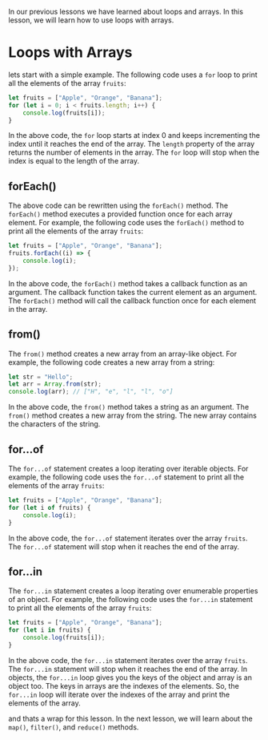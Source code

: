 In our previous lessons we have learned about loops and arrays. In this lesson, we will learn how to use loops with arrays. 
# Loops with Arrays
lets start with a simple example. The following code uses a `for` loop to print all the elements of the array `fruits`:

```js
let fruits = ["Apple", "Orange", "Banana"];
for (let i = 0; i < fruits.length; i++) {
    console.log(fruits[i]);
}
```
In the above code, the `for` loop starts at index 0 and keeps incrementing the index until it reaches the end of the array. The `length` property of the array returns the number of elements in the array. The `for` loop will stop when the index is equal to the length of the array.

## forEach()
The above code can be rewritten using the `forEach()` method. The `forEach()` method executes a provided function once for each array element. For example, the following code uses the `forEach()` method to print all the elements of the array `fruits`:

```js
let fruits = ["Apple", "Orange", "Banana"];
fruits.forEach((i) => {
    console.log(i);
});
```
In the above code, the `forEach()` method takes a callback function as an argument. The callback function takes the current element as an argument. The `forEach()` method will call the callback function once for each element in the array.

## from()
The `from()` method creates a new array from an array-like object. For example, the following code creates a new array from a string:

```js
let str = "Hello";
let arr = Array.from(str);
console.log(arr); // ["H", "e", "l", "l", "o"]
```
In the above code, the `from()` method takes a string as an argument. The `from()` method creates a new array from the string. The new array contains the characters of the string.

## for...of
The `for...of` statement creates a loop iterating over iterable objects. For example, the following code uses the `for...of` statement to print all the elements of the array `fruits`:

```js
let fruits = ["Apple", "Orange", "Banana"];
for (let i of fruits) {
    console.log(i);
}
```
In the above code, the `for...of` statement iterates over the array `fruits`. The `for...of` statement will stop when it reaches the end of the array.

## for...in
The `for...in` statement creates a loop iterating over enumerable properties of an object. For example, the following code uses the `for...in` statement to print all the elements of the array `fruits`:

```js
let fruits = ["Apple", "Orange", "Banana"];
for (let i in fruits) {
    console.log(fruits[i]);
}
```
In the above code, the `for...in` statement iterates over the array `fruits`. The `for...in` statement will stop when it reaches the end of the array.
In objects, the `for...in` loop gives you the keys of the object and array is an object too. The keys in arrays are the indexes of the elements. So, the `for...in` loop will iterate over the indexes of the array and print the elements of the array.

and thats a wrap for this lesson. In the next lesson, we will learn about the `map()`, `filter()`, and `reduce()` methods.

